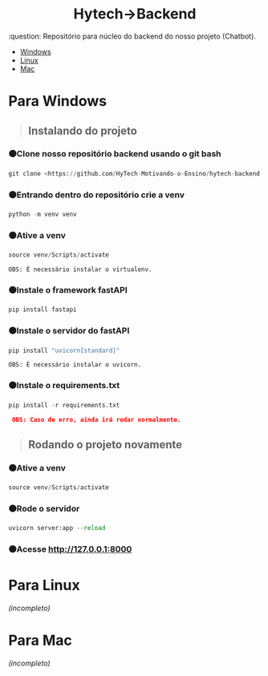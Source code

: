 <h1 align="center">Hytech->Backend</h1>
:question: Repositório para núcleo do backend do nosso projeto (Chatbot).

- [Windows](#para-windows)
- [Linux](#para-linux)
- [Mac](#para-mac)

# Para Windows
>## Instalando do projeto

### 🟤Clone nosso repositório backend usando o git bash
```Python
git clone <https://github.com/HyTech-Motivando-o-Ensino/hytech-backend.git>
```
### 🟤Entrando dentro do repositório crie a venv
```Python
python -m venv venv
```
### 🟤Ative a venv
```Python
source venv/Scripts/activate
```
`OBS: É necessário instalar o virtualenv.`
### 🟤Instale o framework fastAPI
```Python
pip install fastapi
```
### 🟤Instale o servidor do fastAPI 
```Python
pip install "uvicorn[standard]"
```
`OBS: É necessário instalar o uvicorn.`
### 🟤Instale o requirements.txt
```Python
pip install -r requirements.txt
```
``` json 
 OBS: Caso de erro, ainda irá rodar normalmente.
``` 

>## Rodando o projeto novamente

### 🟤Ative a venv
```Python
source venv/Scripts/activate
```
### 🟤Rode o servidor
```Python
uvicorn server:app --reload
```
### 🟤Acesse http://127.0.0.1:8000

# Para Linux
###### (incompleto)

# Para Mac
###### (incompleto)
